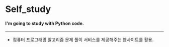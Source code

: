 # Self_study

#### I'm going to study with Python code.
---


- 컴퓨터 프로그래밍 알고리즘 문제 풀이 서비스를 제공해주는 웹사이트를 활용.
